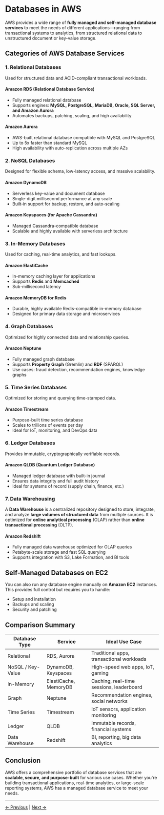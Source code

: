 # Databases in AWS

AWS provides a wide range of **fully managed and self-managed database services** to meet the needs of different applications—ranging from transactional systems to analytics, from structured relational data to unstructured document or key-value storage.

## Categories of AWS Database Services

### 1. **Relational Databases**

Used for structured data and ACID-compliant transactional workloads.

#### Amazon RDS (Relational Database Service)

- Fully managed relational database
- Supports engines: **MySQL, PostgreSQL, MariaDB, Oracle, SQL Server, and Amazon Aurora**
- Automates backups, patching, scaling, and high availability

#### Amazon Aurora

- AWS-built relational database compatible with MySQL and PostgreSQL
- Up to 5x faster than standard MySQL
- High availability with auto-replication across multiple AZs

### 2. **NoSQL Databases**

Designed for flexible schema, low-latency access, and massive scalability.

#### Amazon DynamoDB

- Serverless key-value and document database
- Single-digit millisecond performance at any scale
- Built-in support for backup, restore, and auto-scaling

#### Amazon Keyspaces (for Apache Cassandra)

- Managed Cassandra-compatible database
- Scalable and highly available with serverless architecture

### 3. **In-Memory Databases**

Used for caching, real-time analytics, and fast lookups.

#### Amazon ElastiCache

- In-memory caching layer for applications
- Supports **Redis** and **Memcached**
- Sub-millisecond latency

#### Amazon MemoryDB for Redis

- Durable, highly available Redis-compatible in-memory database
- Designed for primary data storage and microservices

### 4. **Graph Databases**

Optimized for highly connected data and relationship queries.

#### Amazon Neptune

- Fully managed graph database
- Supports **Property Graph** (Gremlin) and **RDF** (SPARQL)
- Use cases: fraud detection, recommendation engines, knowledge graphs

### 5. **Time Series Databases**

Optimized for storing and querying time-stamped data.

#### Amazon Timestream

- Purpose-built time series database
- Scales to trillions of events per day
- Ideal for IoT, monitoring, and DevOps data

### 6. **Ledger Databases**

Provides immutable, cryptographically verifiable records.

#### Amazon QLDB (Quantum Ledger Database)

- Managed ledger database with built-in journal
- Ensures data integrity and full audit history
- Ideal for systems of record (supply chain, finance, etc.)

### 7. **Data Warehousing**

A **Data Warehouse** is a centralized repository designed to store, integrate, and analyze **large volumes of structured data** from multiple sources. It is optimized for **online analytical processing** (OLAP) rather than **online transactional processing** (OLTP).

#### Amazon Redshift

- Fully managed data warehouse optimized for OLAP queries
- Petabyte-scale storage and fast SQL querying
- Supports integration with S3, Lake Formation, and BI tools

## Self-Managed Databases on EC2

You can also run any database engine manually on **Amazon EC2** instances. This provides full control but requires you to handle:

- Setup and installation
- Backups and scaling
- Security and patching

## Comparison Summary

| Database Type     | Service               | Ideal Use Case                            |
| ----------------- | --------------------- | ----------------------------------------- |
| Relational        | RDS, Aurora           | Traditional apps, transactional workloads |
| NoSQL / Key-Value | DynamoDB, Keyspaces   | High-speed web apps, IoT, gaming          |
| In-Memory         | ElastiCache, MemoryDB | Caching, real-time sessions, leaderboard  |
| Graph             | Neptune               | Recommendation engines, social networks   |
| Time Series       | Timestream            | IoT sensors, application monitoring       |
| Ledger            | QLDB                  | Immutable records, financial systems      |
| Data Warehouse    | Redshift              | BI, reporting, big data analytics         |

## Conclusion

AWS offers a comprehensive portfolio of database services that are **scalable, secure, and purpose-built** for various use cases. Whether you're building transactional applications, real-time analytics, or large-scale reporting systems, AWS has a managed database service to meet your needs.


---
[← Previous](12.%20Storage.md) | [Next →](14.%20Networking.md)